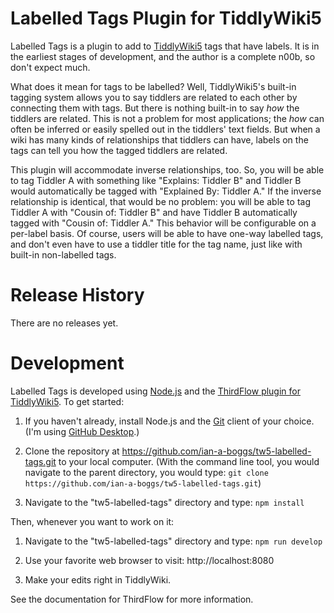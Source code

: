 # Labelled Tags Plugin for TiddlyWiki5

Labelled Tags is a plugin to add to [TiddlyWiki5](https://www.tiddlywiki.com) tags that have labels. It is in the earliest stages of development, and the author is a complete n00b, so don't expect much.

What does it mean for tags to be labelled? Well, TiddlyWiki5's built-in tagging system allows you to say tiddlers are related to each other by connecting them with tags. But there is nothing built-in to say *how* the tiddlers are related. This is not a problem for most applications; the *how* can often be inferred or easily spelled out in the tiddlers' text fields. But when a wiki has many kinds of relationships that tiddlers can have, labels on the tags can tell you how the tagged tiddlers are related.

This plugin will accommodate inverse relationships, too. So, you will be able to tag Tiddler A with something like "Explains: Tiddler B" and Tiddler B would automatically be tagged with "Explained By: Tiddler A." If the inverse relationship is identical, that would be no problem: you will be able to tag Tiddler A with "Cousin of: Tiddler B" and have Tiddler B automatically tagged with "Cousin of: Tiddler A." This behavior will be configurable on a per-label basis. Of course, users will be able to have one-way labelled tags, and don't even have to use a tiddler title for the tag name, just like with built-in non-labelled tags.

# Release History

There are no releases yet.

# Development

Labelled Tags is developed using [Node.js](https://nodejs.org/en/) and the [ThirdFlow plugin for TiddlyWiki5](http://thediveo.github.io/ThirdFlow/). To get started:

1. If you haven't already, install Node.js and the [Git](https://git-scm.com/) client of your choice. (I'm using [GitHub Desktop](https://desktop.github.com/).)

2. Clone the repository at https://github.com/ian-a-boggs/tw5-labelled-tags.git to your local computer. (With the command line tool, you would navigate to the parent directory, you would type: ``git clone https://github.com/ian-a-boggs/tw5-labelled-tags.git``)

3. Navigate to the "tw5-labelled-tags" directory and type: ``npm install``

Then, whenever you want to work on it:

1. Navigate to the "tw5-labelled-tags" directory and type: ``npm run develop``

2. Use your favorite web browser to visit: http://localhost:8080

3. Make your edits right in TiddlyWiki.

See the documentation for ThirdFlow for more information.